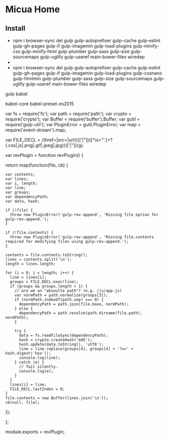 # Micua Home

## Install
- npm i browser-sync del gulp gulp-autoprefixer gulp-cache gulp-eslint gulp-gh-pages gulp-if gulp-imagemin gulp-load-plugins gulp-minify-css gulp-minify-html gulp-plumber gulp-sass gulp-size gulp-sourcemaps gulp-uglify gulp-useref main-bower-files wiredep
- 
- npm i browser-sync del gulp gulp-autoprefixer gulp-cache gulp-eslint gulp-gh-pages gulp-if gulp-imagemin gulp-load-plugins gulp-cssnano gulp-htmlmin gulp-plumber gulp-sass gulp-size gulp-sourcemaps gulp-uglify gulp-useref main-bower-files wiredep




gulp babel

babel-core
babel-preset-es2015


var fs = require('fs');
var path = require('path');
var crypto = require('crypto');
var Buffer = require('buffer').Buffer;
var gutil = require('gulp-util');
var PluginError = gutil.PluginError;
var map = require('event-stream').map;

var FILE_DECL = /(href=|src=|url\()(['|"])([^\s>"'.]+?(\.css|\.js|\.png|\.gif|\.jpeg|\.jpg))(['|"])/gi;

var revPlugin = function revPlugin() {

  return map(function(file, cb) {

    var contents;
    var lines;
    var i, length;
    var line;
    var groups;
    var dependencyPath;
    var data, hash;

    if (!file) {
      throw new PluginError('gulp-rev-append', 'Missing file option for gulp-rev-append.');
    }

    if (!file.contents) {
      throw new PluginError('gulp-rev-append', 'Missing file.contents required for modifying files using gulp-rev-append.');
    }

    contents = file.contents.toString();
    lines = contents.split('\n');
    length = lines.length;

    for (i = 0; i < length; i++) {
      line = lines[i];
      groups = FILE_DECL.exec(line);
      if (groups && groups.length > 1) {
        // are we an "absoulte path"? (e.g. /js/app.js)
        var normPath = path.normalize(groups[3]);
        if (normPath.indexOf(path.sep) === 0) {
          dependencyPath = path.join(file.base, normPath);
        } else {
          dependencyPath = path.resolve(path.dirname(file.path), normPath);
        }

        try {
          data = fs.readFileSync(dependencyPath);
          hash = crypto.createHash('md5');
          hash.update(data.toString(), 'utf8');
          line = line.replace(groups[4], groups[4] + '?v=' + hash.digest('hex'));
          console.log(line);
        } catch (e) {
          // fail silently.
          console.log(e);
        }
      }
      lines[i] = line;
      FILE_DECL.lastIndex = 0;
    }
    file.contents = new Buffer(lines.join('\n'));
    cb(null, file);

  });

};

module.exports = revPlugin;
